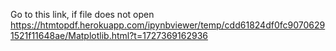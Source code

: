 Go to this link, if file does not open https://htmtopdf.herokuapp.com/ipynbviewer/temp/cdd61824df0fc90706291521f11648ae/Matplotlib.html?t=1727369162936
